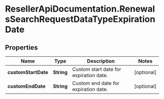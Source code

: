 # ResellerApiDocumentation.RenewalsSearchRequestDataTypeExpirationDate

## Properties

Name | Type | Description | Notes
------------ | ------------- | ------------- | -------------
**customStartDate** | **String** | Custom start date for expiration date. | [optional] 
**customEndDate** | **String** | Custom end date for expiration date. | [optional] 


